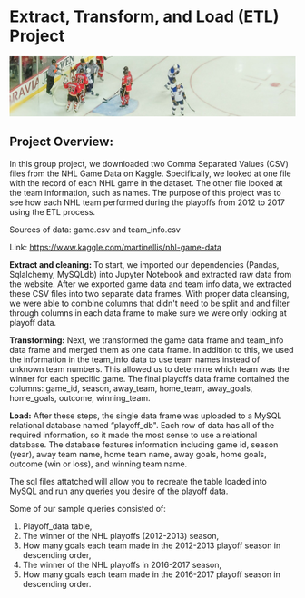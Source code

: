 # Extract, Transform, and Load (ETL) Project

![NHL](images/NHL.jpg)


## Project Overview:

In this group project, we downloaded two Comma Separated Values (CSV) files from the NHL Game Data on Kaggle. Specifically, we looked at one file with the record of each NHL game in the dataset. The other file looked at the team information, such as names. The purpose of this project was to see how each NHL team performed during the playoffs from 2012 to 2017 using the ETL process. 

Sources of data: game.csv and team_info.csv

Link: https://www.kaggle.com/martinellis/nhl-game-data

**Extract and cleaning:**
To start, we imported our dependencies (Pandas, Sqlalchemy, MySQLdb) into Jupyter Notebook and extracted raw data from the website. After we exported game data and team info data, we extracted these CSV files into two separate data frames. With proper data cleansing, we were able to combine columns that didn't need to be split and and filter through columns in each data frame to make sure we were only looking at playoff data. 

**Transforming:**
Next, we transformed the game data frame and team_info data frame and merged them as one data frame. In addition to this, we used the information in the team_info data to use team names instead of unknown team numbers. This allowed us to determine which team was the winner for each specific game. The final playoffs data frame contained the columns: 
game_id, season, away_team, home_team, away_goals, home_goals, outcome, winning_team.

**Load:** 
After these steps, the single data frame was uploaded to a MySQL relational database named “playoff_db". Each row of data has all of the required information, so it made the most sense to use a relational database. The database features information including game id, season (year), away team name, home team name, away goals, home goals, outcome (win or loss), and winning team name.

The sql files attatched will allow you to recreate the table loaded into MySQL and run any queries you desire of the playoff data.

Some of our sample queries consisted of:
1) Playoff_data table, 
2) The winner of the NHL playoffs (2012-2013) season, 
3) How many goals each team made in the 2012-2013 playoff season in descending order,
4) The winner of the NHL playoffs in 2016-2017 season,
5) How many goals each team made in the 2016-2017 playoff season in descending order. 

